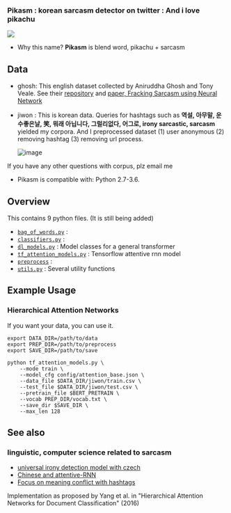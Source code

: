 ### Pikasm : korean sarcasm detector on twitter : And i love pikachu

[<img src="https://media1.tenor.com/images/03437a3a7a4a9084caecf563850e3569/tenor.gif?itemid=9054712">](https://media1.tenor.com/)

* Why this name? **Pikasm** is blend word, pikachu + sarcasm

## Data
 - ghosh: This english dataset collected by Aniruddha Ghosh and Tony Veale. See their [repository](https://github.com/AniSkywalker/SarcasmDetection) and [paper, Fracking Sarcasm using Neural Network](http://www.aclweb.org/anthology/W16-0425)

- jiwon : This is korean data. Queries for hashtags such as **역설, 아무말, 운수좋은날, 笑, 뭐래 아닙니다, 그럴리없다, 어그로, irony sarcastic, sarcasm** yielded my corpora. And I preprocessed dataset (1) user anonymous (2) removing hashtag (3) removing url process.
    
    ![image](/images/pipeline_clean_tokens.png)
    
If you have any other questions with corpus, plz email me
        
* Pikasm is compatible with: Python 2.7-3.6.

## Overview

This contains 9 python files. (It is still being added)
- [`bag_of_words.py`](./bag_of_words.py) : 
- [`classifiers.py`](./classifiers.py) : 
- [`dl_models.py`](./dl_models.py) : Model classes for a general transformer
- [`tf_attention_models.py`](./tf_attention_models.py) : Tensorflow attentive rnn model
- [`preprocess`](./preprocess.py) : 
- [`utils.py`](./utils.py) : Several utility functions

## Example Usage

### Hierarchical Attention Networks

If you want your data, you can use it.

```
export DATA_DIR=/path/to/data
export PREP_DIR=/path/to/preprocess
export SAVE_DIR=/path/to/save

python tf_attention_models.py \
    --mode train \
    --model_cfg config/attention_base.json \
    --data_file $DATA_DIR/jiwon/train.csv \
    --test_file $DATA_DIR/jiwon/test.csv \
    --pretrain_file $BERT_PRETRAIN \
    --vocab PREP_DIR/vocab.txt \
    --save_dir $SAVE_DIR \
    --max_len 128
```

## See also

### linguistic, computer science related to sarcasm
   * [universal irony detection model with czech](https://pdfs.semanticscholar.org/0c27/64756299a82659605b132aef9159f61a4171.pdf)
   * [Chinese and attentive-RNN](https://link.springer.com/chapter/10.1007/978-3-319-56608-5_45)
   * [Focus on meaning conflict with hashtags](https://www.researchgate.net/publication/255729692_The_perfect_solution_for_detecting_sarcasm_in_tweets_not)
   
   Implementation as proposed by Yang et al. in "Hierarchical Attention Networks for Document Classification" (2016)
  
